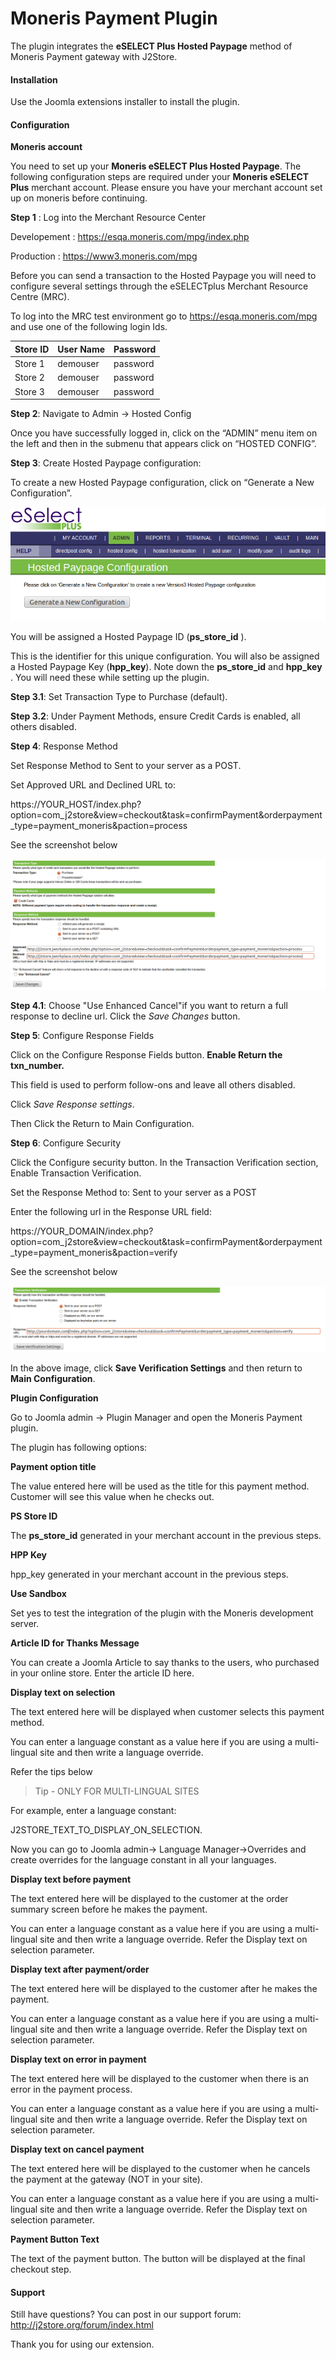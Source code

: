 # Moneris Payment Plugin

The plugin integrates the **eSELECT Plus Hosted Paypage** method of Moneris Payment gateway with J2Store.

#### Installation
Use the Joomla extensions installer to install the plugin.

#### Configuration
**Moneris account**

You need to set up your **Moneris eSELECT Plus Hosted Paypage**.
The following configuration steps are required under your **Moneris eSELECT Plus** merchant account. Please ensure you have your merchant account set up on moneris before continuing.

**Step 1** : Log into the Merchant Resource Center

Developement : https://esqa.moneris.com/mpg/index.php

Production : https://www3.moneris.com/mpg

Before you can send a transaction to the Hosted Paypage you will need to configure several settings through the eSELECTplus Merchant Resource Centre (MRC).

To log into the MRC test environment go to https://esqa.moneris.com/mpg and use one of the following login Ids.

| Store ID | User Name | Password |
| -- | -- | -- |
| Store 1 | demouser | password |
| Store 2 | demouser | password |
| Store 3 | demouser | password |

**Step 2**: Navigate to Admin -> Hosted Config

Once you have successfully logged in, click on the “ADMIN” menu item on the left and then in the submenu that appears click on “HOSTED CONFIG”.

**Step 3**: Create Hosted Paypage configuration:

To create a new Hosted Paypage configuration, click on “Generate a New Configuration”.

![Eselect Plus](eselectplus.png)

You will be assigned a Hosted Paypage ID (**ps_store_id** ). 

This is the identifier for this unique configuration. You will also be assigned a Hosted Paypage Key (**hpp_key**). Note down the **ps_store_id** and **hpp_key** . You will need these while setting up the plugin.

**Step 3.1**: Set Transaction Type to Purchase (default).

**Step 3.2**: Under Payment Methods, ensure Credit Cards is enabled, all others disabled.

**Step 4**: Response Method

Set Response Method to Sent to your server as a POST.

Set Approved URL and Declined URL to:

https://YOUR_HOST/index.php?option=com_j2store&view=checkout&task=confirmPayment&orderpayment_type=payment_moneris&paction=process

See the screenshot below

![Response Method](response_method.png)

**Step 4.1**: Choose "Use Enhanced Cancel"if you want to return a full response to decline url. Click the *Save Changes* button.

**Step 5**: Configure Response Fields

Click on the Configure Response Fields button.
**Enable Return the txn_number.** 

This field is used to perform follow-ons and leave all others disabled.

Click *Save Response settings*.

Then Click the Return to Main Configuration.

**Step 6**: Configure Security

Click the Configure security button. In the Transaction Verification section, Enable Transaction Verification.

Set the Response Method to: Sent to your server as a POST

Enter the following url in the Response URL field:

https://YOUR_DOMAIN/index.php?option=com_j2store&view=checkout&task=confirmPayment&orderpayment_type=payment_moneris&paction=verify

See the screenshot below

![Configure Security](configure_security.png)

In the above image, click **Save Verification Settings** and then return to **Main Configuration**.

**Plugin Configuration**

Go to Joomla admin → Plugin Manager and open the Moneris Payment plugin.

The plugin has following options:

**Payment option title**

The value entered here will be used as the title for this payment method. Customer will see this value when he checks out.

**PS Store ID**

The **ps_store_id** generated in your merchant account in the previous steps.

**HPP Key**

hpp_key generated in your merchant account in the previous steps.

**Use Sandbox**

Set yes to test the integration of the plugin with the Moneris development server.

**Article ID for Thanks Message**

You can create a Joomla Article to say thanks to the users, who purchased in your online store. Enter the article ID here.

**Display text on selection**

The text entered here will be displayed when customer selects this payment method.

You can enter a language constant as a value here if you are using a multi-lingual site and then write a language override. 

Refer the tips below

>Tip - ONLY FOR MULTI-LINGUAL SITES

For example, enter a language constant:

J2STORE_TEXT_TO_DISPLAY_ON_SELECTION.

Now you can go to Joomla admin-> Language Manager->Overrides and create overrides for the language constant in all your languages.

**Display text before payment**

The text entered here will be displayed to the customer at the order summary screen before he makes the payment.

You can enter a language constant as a value here if you are using a multi-lingual site and then write a language override. Refer the Display text on selection parameter.

**Display text after payment/order**

The text entered here will be displayed to the customer after he makes the payment.

You can enter a language constant as a value here if you are using a multi-lingual site and then write a language override. Refer the Display text on selection parameter.

**Display text on error in payment**

The text entered here will be displayed to the customer when there is an error in the payment process.

You can enter a language constant as a value here if you are using a multi-lingual site and then write a language override. Refer the Display text on selection parameter.

**Display text on cancel payment**

The text entered here will be displayed to the customer when he cancels the payment at the gateway (NOT in your site).

You can enter a language constant as a value here if you are using a multi-lingual site and then write a language override. Refer the Display text on selection parameter.

**Payment Button Text**

The text of the payment button. The button will be displayed at the final checkout step.

#### Support

Still have questions? You can post in our support
forum: http://j2store.org/forum/index.html

Thank you for using our extension.